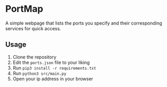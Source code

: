 # PortMap

A simple webpage that lists the ports you specify and their corresponding services for quick access.

## Usage

1. Clone the repository
2. Edit the `ports.json` file to your liking
3. Run `pip3 install -r requirements.txt`
4. Run `python3 src/main.py`
5. Open your ip address in your browser